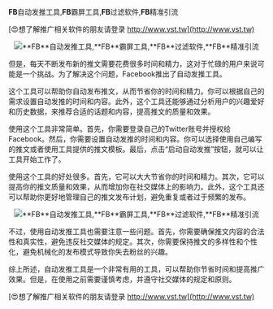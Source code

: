 **FB**自动发推工具,**FB**霸屏工具,**FB**过滤软件,**FB**精准引流

[😍想了解推广相关软件的朋友请登录 http://www.vst.tw](http://www.vst.tw)

 <center><img src="https://vst.tw/MP4/tuiguang/png/8.png" alt="**FB**自动发推工具,**FB**霸屏工具,**FB**过滤软件,**FB**精准引流"></center>

但是，每天不断发布新的推文需要花费很多时间和精力，这对于忙碌的用户来说可能是一个挑战。为了解决这个问题，Facebook推出了自动发推工具。

这个工具可以帮助你自动发布推文，从而节省你的时间和精力。你可以根据自己的需求设置自动发推的时间和内容。此外，这个工具还能够通过分析用户的兴趣爱好和历史数据，来推荐合适的话题和内容，提高推文的质量和效果。

使用这个工具非常简单。首先，你需要登录自己的Twitter账号并授权给Facebook。然后，你需要设置自动发推的时间和内容。你可以选择使用自己编写的推文或者使用工具提供的推文模板。最后，点击“启动自动发推”按钮，就可以让工具开始工作了。

使用这个工具的好处很多。首先，它可以大大节省你的时间和精力。其次，它可以提高你的推文质量和效果，从而增加你在社交媒体上的影响力。此外，这个工具还可以帮助你更好地管理自己的推文发布计划，避免重复或者过于频繁的发布。

 <center><img src="https://vst.tw/MP4/tuiguang/png/0.png" alt="**FB**自动发推工具,**FB**霸屏工具,**FB**过滤软件,**FB**精准引流"></center>

不过，使用自动发推工具也需要注意一些问题。首先，你需要确保推文内容的合法性和真实性，避免违反社交媒体的规定。其次，你需要保持推文的多样性和个性化，避免机械化的发布模式导致你失去粉丝的兴趣。

综上所述，自动发推工具是一个非常有用的工具，可以帮助你节省时间和提高推广效果。但是，在使用之前需要谨慎考虑，并遵守社交媒体的规定和原则。

[😍想了解推广相关软件的朋友请登录 http://www.vst.tw](http://www.vst.tw)




